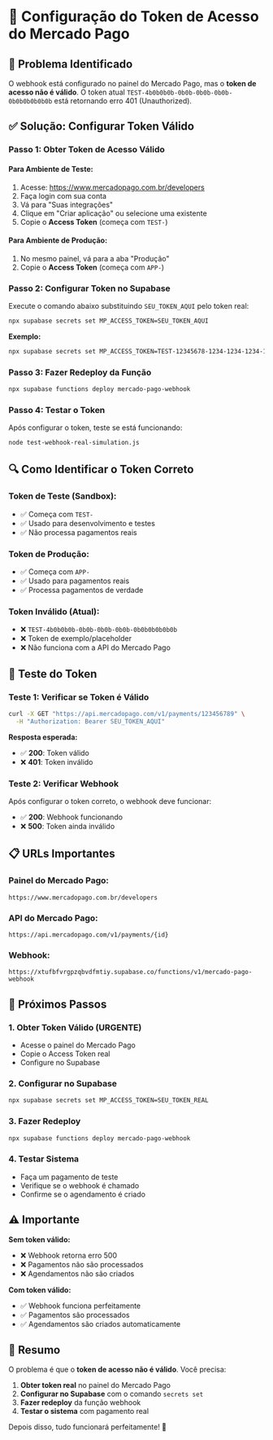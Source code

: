 # 🔧 Configuração do Token de Acesso do Mercado Pago

## 🚨 Problema Identificado

O webhook está configurado no painel do Mercado Pago, mas o **token de acesso não é válido**. O token atual `TEST-4b0b0b0b-0b0b-0b0b-0b0b-0b0b0b0b0b0b` está retornando erro 401 (Unauthorized).

## ✅ Solução: Configurar Token Válido

### **Passo 1: Obter Token de Acesso Válido**

#### **Para Ambiente de Teste:**
1. Acesse: https://www.mercadopago.com.br/developers
2. Faça login com sua conta
3. Vá para "Suas integrações"
4. Clique em "Criar aplicação" ou selecione uma existente
5. Copie o **Access Token** (começa com `TEST-`)

#### **Para Ambiente de Produção:**
1. No mesmo painel, vá para a aba "Produção"
2. Copie o **Access Token** (começa com `APP-`)

### **Passo 2: Configurar Token no Supabase**

Execute o comando abaixo substituindo `SEU_TOKEN_AQUI` pelo token real:

```bash
npx supabase secrets set MP_ACCESS_TOKEN=SEU_TOKEN_AQUI
```

**Exemplo:**
```bash
npx supabase secrets set MP_ACCESS_TOKEN=TEST-12345678-1234-1234-1234-123456789012
```

### **Passo 3: Fazer Redeploy da Função**

```bash
npx supabase functions deploy mercado-pago-webhook
```

### **Passo 4: Testar o Token**

Após configurar o token, teste se está funcionando:

```bash
node test-webhook-real-simulation.js
```

## 🔍 Como Identificar o Token Correto

### **Token de Teste (Sandbox):**
- ✅ Começa com `TEST-`
- ✅ Usado para desenvolvimento e testes
- ✅ Não processa pagamentos reais

### **Token de Produção:**
- ✅ Começa com `APP-`
- ✅ Usado para pagamentos reais
- ✅ Processa pagamentos de verdade

### **Token Inválido (Atual):**
- ❌ `TEST-4b0b0b0b-0b0b-0b0b-0b0b-0b0b0b0b0b0b`
- ❌ Token de exemplo/placeholder
- ❌ Não funciona com a API do Mercado Pago

## 🧪 Teste do Token

### **Teste 1: Verificar se Token é Válido**
```bash
curl -X GET "https://api.mercadopago.com/v1/payments/123456789" \
  -H "Authorization: Bearer SEU_TOKEN_AQUI"
```

**Resposta esperada:**
- ✅ **200**: Token válido
- ❌ **401**: Token inválido

### **Teste 2: Verificar Webhook**
Após configurar o token correto, o webhook deve funcionar:
- ✅ **200**: Webhook funcionando
- ❌ **500**: Token ainda inválido

## 📋 URLs Importantes

### **Painel do Mercado Pago:**
```
https://www.mercadopago.com.br/developers
```

### **API do Mercado Pago:**
```
https://api.mercadopago.com/v1/payments/{id}
```

### **Webhook:**
```
https://xtufbfvrgpzqbvdfmtiy.supabase.co/functions/v1/mercado-pago-webhook
```

## 🎯 Próximos Passos

### **1. Obter Token Válido (URGENTE)**
- Acesse o painel do Mercado Pago
- Copie o Access Token real
- Configure no Supabase

### **2. Configurar no Supabase**
```bash
npx supabase secrets set MP_ACCESS_TOKEN=SEU_TOKEN_REAL
```

### **3. Fazer Redeploy**
```bash
npx supabase functions deploy mercado-pago-webhook
```

### **4. Testar Sistema**
- Faça um pagamento de teste
- Verifique se o webhook é chamado
- Confirme se o agendamento é criado

## ⚠️ Importante

**Sem token válido:**
- ❌ Webhook retorna erro 500
- ❌ Pagamentos não são processados
- ❌ Agendamentos não são criados

**Com token válido:**
- ✅ Webhook funciona perfeitamente
- ✅ Pagamentos são processados
- ✅ Agendamentos são criados automaticamente

## 🚀 Resumo

O problema é que o **token de acesso não é válido**. Você precisa:

1. **Obter token real** no painel do Mercado Pago
2. **Configurar no Supabase** com o comando `secrets set`
3. **Fazer redeploy** da função webhook
4. **Testar o sistema** com pagamento real

Depois disso, tudo funcionará perfeitamente! 🎉
